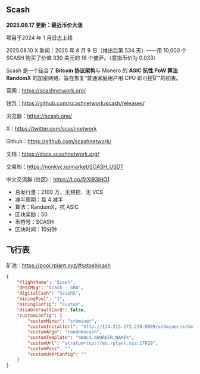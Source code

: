 

## Scash

**2025.08.17 更新：最近币价大涨**

项目于2024 年 1 月日志上线

2025.08.10 X 新闻：2025 年 8 月 9 日（推出后第 534 天）——用 10,000 个 SCASH 购买了价值 330 美元的 16 个披萨。（意指币价为 0.033）

Scash 是一个结合了 **Bitcoin 协议架构**与 Monero 的 **ASIC 抗性 PoW 算法 RandomX** 的加密网络，旨在恢复“普通家庭用户用 CPU 即可挖矿”的初衷。



官网：https://scashnetwork.org/

钱包：https://github.com/scashnetwork/scash/releases/

浏览器：https://scash.one/

X：https://twitter.com/scashnetwork

Github：https://github.com/scashnetwork/

文档：https://docs.scashnetwork.org/

交易所：https://nonkyc.io/market/SCASH_USDT

中文交流群 (社区)：https://t.co/5tXi93iHO1



- 总发行量：2100 万，无预挖、无 VCS
- 减半周期：每 4 减半
- 算法：RandomX，抗 ASIC
- 区块奖励：50
- 币符号：SCASH
- 区块时间：10分钟



## 飞行表

矿池：https://pool.rplant.xyz/#satoshicash

```json
{
    "flightName": "Scash",
    "descMsg": "Scash - SRB",
    "digitalCash": "ScashX",
    "miningPool": "1",
    "miningConfig": "Custom",
    "disableFaultCard": false,
    "customConfig": {
        "customMiner": "srbminer",
        "customInstallUrl": "http://114.215.172.228:8899/srbminer/srbminer-2.9.5.c.tar.gz",
        "customAlgo": "randomscash",
        "customTemplate": "%WAL%.%WORKER_NAME%",
        "customUrl": "stratum+tcp://eu.rplant.xyz:17019",
        "customPass": "",
        "customUserConfig": ""
    }
}
```



